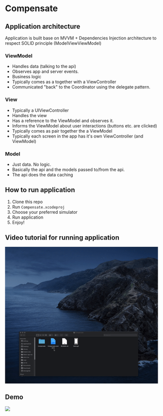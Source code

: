 # Compensate

## Application architecture
Application is built base on MVVM + Dependencies Injection architecture to respect SOLID principle (ModelViewViewModel)

### ViewModel 
- Handles data (talking to the api)
- Observes app and server events.
- Business logic
- Typically comes as a together with a ViewController
- Communicated "back" to the Coordinator using the delegate pattern.
### View
- Typically a UIViewController
- Handles the view
- Has a reference to the ViewModel and observes it.
- Informs the ViewModel about user interactions (buttons etc. are clicked)
- Typically comes as pair together the a ViewModel
- Typically each screen in the app has it's own ViewController (and ViewModel)
### Model
- Just data. No logic.
- Basically the api and the models passed to/from the api.
- The api does the data caching

## How to run application
1. Clone this repo
2. Run `Compensate.xcodeproj`
3. Choose your preferred simulator
4. Run application
5. Enjoy!

## Video tutorial for running application
![](Tutorial.gif)

## Demo
![](Demo.gif)
